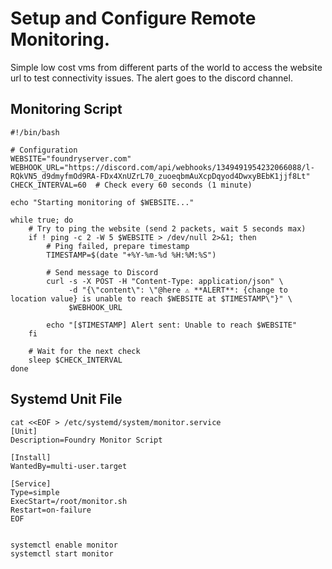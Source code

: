 # Setup and Configure Remote Monitoring.

Simple low cost vms from different parts of the world to access the website url to test connectivity issues. The alert goes to the discord channel.

## Monitoring Script

```
#!/bin/bash

# Configuration
WEBSITE="foundryserver.com"
WEBHOOK_URL="https://discord.com/api/webhooks/1349491954232066088/l-RQkVN5_d9dmyfmOd9RA-FDx4XnUZrL70_zuoeqbmAuXcpDqyod4DwxyBEbK1jjf8Lt"
CHECK_INTERVAL=60  # Check every 60 seconds (1 minute)

echo "Starting monitoring of $WEBSITE..."

while true; do
    # Try to ping the website (send 2 packets, wait 5 seconds max)
    if ! ping -c 2 -W 5 $WEBSITE > /dev/null 2>&1; then
        # Ping failed, prepare timestamp
        TIMESTAMP=$(date "+%Y-%m-%d %H:%M:%S")

        # Send message to Discord
        curl -s -X POST -H "Content-Type: application/json" \
             -d "{\"content\": \"@here ⚠️ **ALERT**: {change to location value} is unable to reach $WEBSITE at $TIMESTAMP\"}" \
             $WEBHOOK_URL

        echo "[$TIMESTAMP] Alert sent: Unable to reach $WEBSITE"
    fi

    # Wait for the next check
    sleep $CHECK_INTERVAL
done
```

## Systemd Unit File

```
cat <<EOF > /etc/systemd/system/monitor.service
[Unit]
Description=Foundry Monitor Script

[Install]
WantedBy=multi-user.target

[Service]
Type=simple
ExecStart=/root/monitor.sh
Restart=on-failure
EOF


systemctl enable monitor
systemctl start monitor
```
